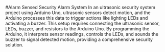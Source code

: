 #Alarm Sensed Security Alarm System
In an ultrasonic security system project using Arduino Uno, ultrasonic sensors detect motion, and the Arduino processes this data to trigger actions like lighting LEDs and activating a buzzer. This setup requires connecting the ultrasonic sensor, LEDs, buzzer, and resistors to the Arduino Uno. By programming the Arduino, it interprets sensor readings, controls the LEDs, and sounds the buzzer to signal detected motion, providing a comprehensive security solution.
